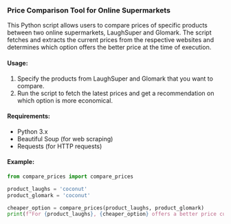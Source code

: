### Price Comparison Tool for Online Supermarkets

This Python script allows users to compare prices of specific products between two online supermarkets, LaughSuper and Glomark. The script fetches and extracts the current prices from the respective websites and determines which option offers the better price at the time of execution.

#### Usage:
1. Specify the products from LaughSuper and Glomark that you want to compare.
2. Run the script to fetch the latest prices and get a recommendation on which option is more economical.

#### Requirements:
- Python 3.x
- Beautiful Soup (for web scraping)
- Requests (for HTTP requests)

#### Example:
```python
from compare_prices import compare_prices

product_laughs = 'coconut'
product_glomark = 'coconut'

cheaper_option = compare_prices(product_laughs, product_glomark)
print(f"For {product_laughs}, {cheaper_option} offers a better price currently.")
```

